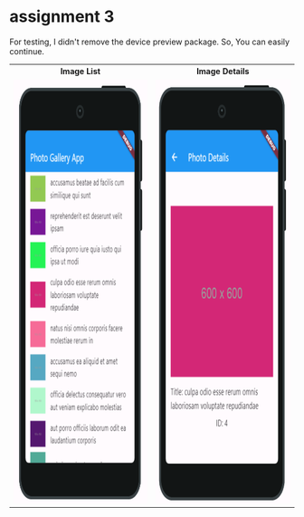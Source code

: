 # assignment 3

For testing, I didn't remove the device preview package. So, You can easily continue.
<table style="width:100%">
    <tr>
    <th>Image List</th>
    <th>Image Details</th>
  </tr>
  <tr>
    <td><img src="output/image_list.png" width="400" height="750"></td>
    <td><img src="output/image_details.png" width="400" height="750"></td>
  </tr>
</table>
